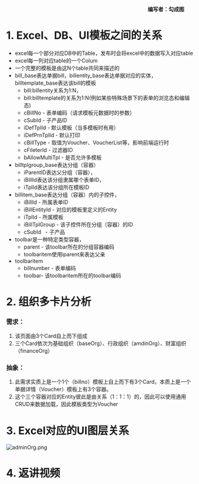 <a name="cToT2"></a>
####                                                                                                                    编写者：勾成图
<a name="Ki8L4"></a>
# 1. Excel、DB、UI模板之间的关系

- excel每一个部分对应DB中的Table，发布时会将excel中的数据写入对应table
- excel每一列对应table的一个Colum
- 一个完整的模板是由这N个table共同来描述的
- bill_base表达单据bill，billentity_base表达单据对应的实体，billtemplate_base表达该bill的模板 
  - bill:billentity关系为1:N，
  - bill:billtemplate的关系为1:N(例如某些特殊场景下的表单的浏览态和编辑态)
  - cBillNo - 表单编码（请求模板元数据时的参数）
  - cSubId - 子产品ID
  - iDefTplId - 默认模板（当多模板时有用）
  - iDefPrnTplId - 默认打印
  - cBillType - 取值为Voucher、VoucherList等，影响前端运行时
  - cFileterId - 过滤器ID
  - bAllowMultiTpl - 是否允许多模板
- billtplgroup_base表达分组（容器）
  - iParentID表达父分组（容器），
  - iBillId表达该分组隶属哪个表单ID，    
  - iTplId表达该分组所在模板ID
- billitem_base表达分组（容器）内的子控件，
  - iBillId - 所属表单ID
  - iBillEntityId - 对应的模板里定义的Entity
  - iTplId - 所属模板
  - iBillTplGroup - 该子控件所在分组（容器）的ID
  - cSubId   - 子产品
- toolbar是一种特定类型容器，
  - parent - 该toolbar所在的分组容器编码
  - toolbaritem使用iparent来表达父亲
- toolbaritem
  - billnumber - 表单编码
  - toolbar- 该toolbaritem所在的toolbar编码

<a name="67d9e13e"></a>
# 2. 组织多卡片分析
<a name="25a68d79"></a>
### 需求：

1. 该页面由3个Card自上而下组成
1. 三个Card依次为基础组织（baseOrg）、行政组织（amdinOrg）、财富组织（financeOrg）
<a name="25d62f55"></a>
### 抽象：

1. 此需求实质上是一个1个（billno）模板上自上而下有3个Card，本质上是一个单据详情（Voucher）模板上有3个容器。
1. 这个三个容器对应的Entity彼此是由关系（1：1：1）的，因此可以使用通用CRUD来数据加载，因此模板类型为Voucher
<a name="d8e0ccc4"></a>
# 3. Excel对应的UI图层关系


![adminOrg.png](http://design.yonyoucloud.com/static/yuque/0/2019/png/271336/1554107925145-7ae19921-831c-4fbe-af4d-e354ae1d0b65.png#align=left&display=inline&height=757&name=adminOrg.png&originHeight=1158&originWidth=1141&size=145001&status=done&width=746)

<a name="rZZpM"></a>
# 4. 返讲视频